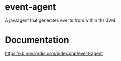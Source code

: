 # event-agent

A javaagent that generates events from within the JVM.


# Documentation

https://kb.novaordis.com/index.php/event-agent

